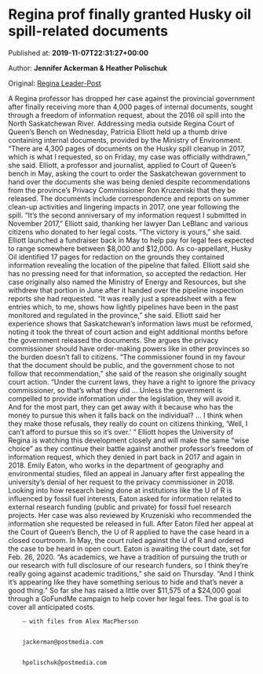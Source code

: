 
# Regina prof finally granted Husky oil spill-related documents

Published at: **2019-11-07T22:31:27+00:00**

Author: **Jennifer Ackerman &amp; Heather Polischuk**

Original: [Regina Leader-Post](https://leaderpost.com/news/local-news/regina-prof-drops-case-again-province-after-information-request-for-husky-oil-spill-related-documents-finally-granted)

A Regina professor has dropped her case against the provincial government after finally receiving more than 4,000 pages of internal documents, sought through a freedom of information request, about the 2016 oil spill into the North Saskatchewan River.
Addressing media outside Regina Court of Queen’s Bench on Wednesday, Patricia Elliott held up a thumb drive containing internal documents, provided by the Ministry of Environment.
“There are 4,300 pages of documents on the Husky spill cleanup in 2017, which is what I requested, so on Friday, my case was officially withdrawn,” she said.
Elliott, a professor and journalist, applied to Court of Queen’s bench in May, asking the court to order the Saskatchewan government to hand over the documents she was being denied despite recommendations from the province’s Privacy Commissioner Ron Kruzeniski that they be released.
The documents include correspondence and reports on summer clean-up activities and lingering impacts in 2017, one year following the spill.
“It’s the second anniversary of my information request I submitted in November 2017,” Elliott said, thanking her lawyer Dan LeBlanc and various citizens who donated to her legal costs.
“The victory is yours,” she said.
Elliott launched a fundraiser back in May to help pay for legal fees expected to range somewhere between $8,000 and $12,000.
As co-appellant, Husky Oil identified 17 pages for redaction on the grounds they contained information revealing the location of the pipeline that failed. Elliott said she has no pressing need for that information, so accepted the redaction.
Her case originally also named the Ministry of Energy and Resources, but she withdrew that portion in June after it handed over the pipeline inspection reports she had requested.
“It was really just a spreadsheet with a few entries which, to me, shows how lightly pipelines have been in the past monitored and regulated in the province,” she said.
Elliott said her experience shows that Saskatchewan’s information laws must be reformed, noting it took the threat of court action and eight additional months before the government released the documents. She argues the privacy commissioner should have order-making powers like in other provinces so the burden doesn’t fall to citizens.
“The commissioner found in my favour that the document should be public, and the government chose to not follow that recommendation,” she said of the reason she originally sought court action. “Under the current laws, they have a right to ignore the privacy commissioner, so that’s what they did … Unless the government is compelled to provide information under the legislation, they will avoid it. And for the most part, they can get away with it because who has the money to pursue this when it falls back on the individual? … I think when they make those refusals, they really do count on citizens thinking, ‘Well, I can’t afford to pursue this so it’s over.’ “
Elliott hopes the University of Regina is watching this development closely and will make the same “wise choice” as they continue their battle against another professor’s freedom of information request, which they denied in part back in 2017 and again in 2018.
Emily Eaton, who works in the department of geography and environmental studies, filed an appeal in January after first appealing the university’s denial of her request to the privacy commissioner in 2018.
Looking into how research being done at institutions like the U of R is influenced by fossil fuel interests, Eaton asked for information related to external research funding (public and private) for fossil fuel research projects.
Her case was also reviewed by Kruzeniski who recommended the information she requested be released in full. After Eaton filed her appeal at the Court of Queen’s Bench, the U of R applied to have the case heard in a closed courtroom.
In May, the court ruled against the U of R and ordered the case to be heard in open court. Eaton is awaiting the court date, set for Feb. 26, 2020.
“As academics, we have a tradition of pursuing the truth or our research with full disclosure of our research funders, so I think they’re really going against academic traditions,” she said on Thursday. “And I think it’s appearing like they have something serious to hide and that’s never a good thing.”
So far she has raised a little over $11,575 of a $24,000 goal through a GoFundMe campaign to help cover her legal fees. The goal is to cover all anticipated costs.

        — with files from Alex MacPherson
      

        jackerman@postmedia.com
      

        hpolischuk@postmedia.com
      
